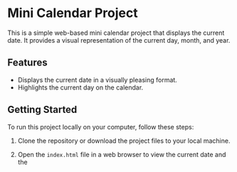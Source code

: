 # Mini Calendar Project

This is a simple web-based mini calendar project that displays the current date. It provides a visual representation of the current day, month, and year.

## Features

- Displays the current date in a visually pleasing format.
- Highlights the current day on the calendar.

## Getting Started

To run this project locally on your computer, follow these steps:

1. Clone the repository or download the project files to your local machine.

2. Open the `index.html` file in a web browser to view the current date and the
